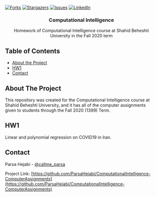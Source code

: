 [![Forks][forks-shield]][forks-url]
[![Stargazers][stars-shield]][stars-url]
[![Issues][issues-shield]][issues-url]
[![LinkedIn][linkedin-shield]][linkedin-url]

<!-- PROJECT LOGO -->
<p align="center">
  <h3 align="center">Computational Intelligence</h3>
  <p align="center">
  Homework of Computational Intelligence course at Shahid Beheshti University in the Fall 2020 term
  </p>
</p>

<!-- TABLE OF CONTENTS -->

## Table of Contents

- [About the Project](#about-the-project)
- [HW1](#HW1)
- [Contact](#contact)

<!-- ABOUT THE PROJECT -->

## About The Project

<!-- [![Product Name Screen Shot][product-screenshot]](https://example.com) -->

This repository was created for the Computational Intelligence course at Shahid Beheshti University, and it has all of the computer assignments given to students through the Fall 2020 (1399) Term.

## HW1

Linear and polynomial regression on COVID19 in Iran.

<!-- CONTACT -->

## Contact

Parsa Hejabi - [@callme_parsa](https://twitter.com/callme_parsa)

Project Link: [https://github.com/ParsaHejabi/ComputationalIntelligence-ComputerAssignments](https://github.com/ParsaHejabi/ComputationalIntelligence-ComputerAssignments)

[forks-shield]: https://img.shields.io/github/forks/ParsaHejabi/ComputationalIntelligence-ComputerAssignments
[forks-url]: https://github.com/ParsaHejabi/ComputationalIntelligence-ComputerAssignments/network/members
[stars-shield]: https://img.shields.io/github/stars/ParsaHejabi/ComputationalIntelligence-ComputerAssignments
[stars-url]: https://github.com/ParsaHejabi/ComputationalIntelligence-ComputerAssignments/stargazers
[issues-shield]: https://img.shields.io/github/issues/ParsaHejabi/ComputationalIntelligence-ComputerAssignments
[issues-url]: https://github.com/ParsaHejabi/ComputationalIntelligence-ComputerAssignments/issues

[linkedin-shield]: https://img.shields.io/badge/-LinkedIn-black.svg?logo=linkedin&colorB=555
[linkedin-url]: https://www.linkedin.com/in/parsa-hejabi/
